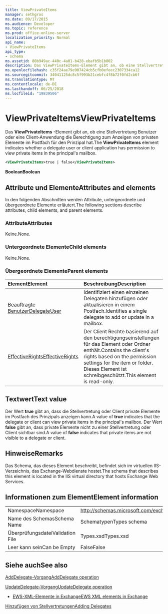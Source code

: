 ```yaml
---
title: ViewPrivateItems
manager: sethgros
ms.date: 09/17/2015
ms.audience: Developer
ms.topic: reference
ms.prod: office-online-server
localization_priority: Normal
api_name:
- ViewPrivateItems
api_type:
- schema
ms.assetid: 80b949ac-440c-4a01-b428-ebafb5b1b802
description: Das ViewPrivateItems-Element gibt an, ob eine Stellvertretung Benutzer oder eine Client-Anwendung die Berechtigung zum Anzeigen von privaten Elemente im Postfach für den Prinzipal hat.
ms.openlocfilehash: c35f24ae79e907424cb5cfb0efeec2307334ca12
ms.sourcegitcommit: 34041125dc8c5f993b21cebfc4f8b72f0fd2cb6f
ms.translationtype: MT
ms.contentlocale: de-DE
ms.lasthandoff: 06/25/2018
ms.locfileid: "19839506"
---
```

# <a name="viewprivateitems"></a><span data-ttu-id="7582d-103">ViewPrivateItems</span><span class="sxs-lookup"><span data-stu-id="7582d-103">ViewPrivateItems</span></span>

<span data-ttu-id="7582d-104">Das **ViewPrivateItems** -Element gibt an, ob eine Stellvertretung Benutzer oder eine Client-Anwendung die Berechtigung zum Anzeigen von privaten Elemente im Postfach für den Prinzipal hat.</span><span class="sxs-lookup"><span data-stu-id="7582d-104">The **ViewPrivateItems** element indicates whether a delegate user or client application has permission to view private items in the principal's mailbox.</span></span> 
  
```XML
<ViewPrivateItems>true | false</ViewPrivateItems>
```

 <span data-ttu-id="7582d-105">**Boolean**</span><span class="sxs-lookup"><span data-stu-id="7582d-105">**Boolean**</span></span>
## <a name="attributes-and-elements"></a><span data-ttu-id="7582d-106">Attribute und Elemente</span><span class="sxs-lookup"><span data-stu-id="7582d-106">Attributes and elements</span></span>

<span data-ttu-id="7582d-107">In den folgenden Abschnitten werden Attribute, untergeordnete und übergeordnete Elemente erläutert.</span><span class="sxs-lookup"><span data-stu-id="7582d-107">The following sections describe attributes, child elements, and parent elements.</span></span>
  
### <a name="attributes"></a><span data-ttu-id="7582d-108">Attribute</span><span class="sxs-lookup"><span data-stu-id="7582d-108">Attributes</span></span>

<span data-ttu-id="7582d-109">Keine.</span><span class="sxs-lookup"><span data-stu-id="7582d-109">None.</span></span>
  
### <a name="child-elements"></a><span data-ttu-id="7582d-110">Untergeordnete Elemente</span><span class="sxs-lookup"><span data-stu-id="7582d-110">Child elements</span></span>

<span data-ttu-id="7582d-111">Keine.</span><span class="sxs-lookup"><span data-stu-id="7582d-111">None.</span></span>
  
### <a name="parent-elements"></a><span data-ttu-id="7582d-112">Übergeordnete Elemente</span><span class="sxs-lookup"><span data-stu-id="7582d-112">Parent elements</span></span>

|<span data-ttu-id="7582d-113">**Element**</span><span class="sxs-lookup"><span data-stu-id="7582d-113">**Element**</span></span>|<span data-ttu-id="7582d-114">**Beschreibung**</span><span class="sxs-lookup"><span data-stu-id="7582d-114">**Description**</span></span>|
|:-----|:-----|
|[<span data-ttu-id="7582d-115">Beauftragte Benutzer</span><span class="sxs-lookup"><span data-stu-id="7582d-115">DelegateUser</span></span>](delegateuser.md) <br/> |<span data-ttu-id="7582d-116">Identifiziert einen einzelnen Delegaten hinzufügen oder aktualisieren in einem Postfach.</span><span class="sxs-lookup"><span data-stu-id="7582d-116">Identifies a single delegate to add or update in a mailbox.</span></span>  <br/> |
|[<span data-ttu-id="7582d-117">EffectiveRights</span><span class="sxs-lookup"><span data-stu-id="7582d-117">EffectiveRights</span></span>](effectiverights.md) <br/> |<span data-ttu-id="7582d-118">Der Client Rechte basierend auf den berechtigungseinstellungen für das Element oder Ordner enthält.</span><span class="sxs-lookup"><span data-stu-id="7582d-118">Contains the client's rights based on the permission settings for the item or folder.</span></span> <span data-ttu-id="7582d-119">Dieses Element ist schreibgeschützt.</span><span class="sxs-lookup"><span data-stu-id="7582d-119">This element is read-only.</span></span>  <br/> |
   
## <a name="text-value"></a><span data-ttu-id="7582d-120">Textwert</span><span class="sxs-lookup"><span data-stu-id="7582d-120">Text value</span></span>

<span data-ttu-id="7582d-121">Der Wert **true** gibt an, dass die Stellvertretung oder Client private Elemente im Postfach des Prinzipals anzeigen kann.</span><span class="sxs-lookup"><span data-stu-id="7582d-121">A value of **true** indicates that the delegate or client can view private items in the principal's mailbox.</span></span> <span data-ttu-id="7582d-122">Der Wert **false** gibt an, dass private Elemente nicht zu einer Stellvertretung oder Client sichtbar sind.</span><span class="sxs-lookup"><span data-stu-id="7582d-122">A value of **false** indicates that private items are not visible to a delegate or client.</span></span> 
  
## <a name="remarks"></a><span data-ttu-id="7582d-123">Hinweise</span><span class="sxs-lookup"><span data-stu-id="7582d-123">Remarks</span></span>

<span data-ttu-id="7582d-124">Das Schema, das dieses Element beschreibt, befindet sich im virtuellen IIS-Verzeichnis, das Exchange-Webdienste hostet.</span><span class="sxs-lookup"><span data-stu-id="7582d-124">The schema that describes this element is located in the IIS virtual directory that hosts Exchange Web Services.</span></span>
  
## <a name="element-information"></a><span data-ttu-id="7582d-125">Informationen zum Element</span><span class="sxs-lookup"><span data-stu-id="7582d-125">Element information</span></span>

|||
|:-----|:-----|
|<span data-ttu-id="7582d-126">Namespace</span><span class="sxs-lookup"><span data-stu-id="7582d-126">Namespace</span></span>  <br/> |http://schemas.microsoft.com/exchange/services/2006/types  <br/> |
|<span data-ttu-id="7582d-127">Name des Schemas</span><span class="sxs-lookup"><span data-stu-id="7582d-127">Schema Name</span></span>  <br/> |<span data-ttu-id="7582d-128">Schematypen</span><span class="sxs-lookup"><span data-stu-id="7582d-128">Types schema</span></span>  <br/> |
|<span data-ttu-id="7582d-129">Überprüfungsdatei</span><span class="sxs-lookup"><span data-stu-id="7582d-129">Validation File</span></span>  <br/> |<span data-ttu-id="7582d-130">Types.xsd</span><span class="sxs-lookup"><span data-stu-id="7582d-130">Types.xsd</span></span>  <br/> |
|<span data-ttu-id="7582d-131">Leer kann sein</span><span class="sxs-lookup"><span data-stu-id="7582d-131">Can be Empty</span></span>  <br/> |<span data-ttu-id="7582d-132">False</span><span class="sxs-lookup"><span data-stu-id="7582d-132">False</span></span>  <br/> |
   
## <a name="see-also"></a><span data-ttu-id="7582d-133">Siehe auch</span><span class="sxs-lookup"><span data-stu-id="7582d-133">See also</span></span>



[<span data-ttu-id="7582d-134">AddDelegate-Vorgang</span><span class="sxs-lookup"><span data-stu-id="7582d-134">AddDelegate operation</span></span>](adddelegate-operation.md)
  
[<span data-ttu-id="7582d-135">UpdateDelegate-Vorgang</span><span class="sxs-lookup"><span data-stu-id="7582d-135">UpdateDelegate operation</span></span>](updatedelegate-operation.md)


- [<span data-ttu-id="7582d-136">EWS-XML-Elemente in Exchange</span><span class="sxs-lookup"><span data-stu-id="7582d-136">EWS XML elements in Exchange</span></span>](ews-xml-elements-in-exchange.md)


[<span data-ttu-id="7582d-137">Hinzufügen von Stellvertretungen</span><span class="sxs-lookup"><span data-stu-id="7582d-137">Adding Delegates</span></span>](http://msdn.microsoft.com/library/3a744150-66a3-4a13-9433-793603ba5038%28Office.15%29.aspx)

